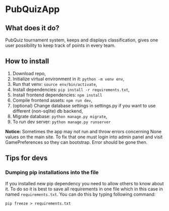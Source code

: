 # PubQuizApp

## What does it do?
PubQuiz tournament system, keeps and displays classification, gives one user possibility to keep track of points in every team.

## How to install
1. Download repo, 
2. Initialize virtual environment in it: `python -m venv env`,
3. Run that venv: `source env/bin/activate`,
4. Install dependencies: `pip install -r requirements.txt`,
5. Install frontend dependencies: `npm install`
6. Compile frontend assets: `npm run dev`,
7. (optional) Change database settings in settings.py if you want to use different (non-sqlite) db backend, 
8. Migrate database: `python manage.py migrate`,
9. To run dev server: `python manage.py runserver`

**Notice:** Sometimes the app may not run and throw errors concerning None values on the main site. To fix that one must login into admin panel and visit GamePreferences so they can bootstrap. Error should be gone then.

## Tips for devs

### Dumping pip installations into the file
If you installed new pip dependency you need to allow others to know about it. To do so it is best to save all requirements
in one file which in this case in named `requirements.txt`. You can do this by typing following command: 

`pip freeze > requirements.txt`
